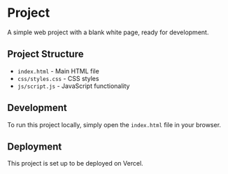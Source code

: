 # Project

A simple web project with a blank white page, ready for development.

## Project Structure

- `index.html` - Main HTML file
- `css/styles.css` - CSS styles
- `js/script.js` - JavaScript functionality

## Development

To run this project locally, simply open the `index.html` file in your browser.

## Deployment

This project is set up to be deployed on Vercel. 